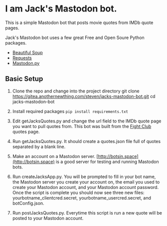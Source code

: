 # I am Jack's Mastodon bot.

This is a simple Mastodon bot that posts movie quotes from IMDb quote pages.

Jack's Mastodon bot uses a few great Free and Open Soure Python packages.
* [Beautiful Soup](https://www.crummy.com/software/BeautifulSoup/)
* [Requests](http://docs.python-requests.org/en/master/)
* [Mastodon.py](https://github.com/halcy/Mastodon.py)

## Basic Setup
1. Clone the repo and change into the project directory
    git clone https://gitea.anothernewthing.com/steven/jacks-mastodon-bot.git
    cd jacks-mastodon-bot

2. Install required packages
`pip install requirements.txt`
3. Edit getJacksQuotes.py and change the url field to the IMDb quote page you want to pull quotes from. This bot was built from the [Fight Club](http://www.imdb.com/title/tt0137523/quotes) quotes page.
4. Run getJacksQuotes.py. It should create a quotes.json file full of quotes separated by a blank line.
5. Make an account on a Mastodon server. [http://botsin.space](http://botsin.space) is a good server for testing and running Mastodon bots.
6. Run createJacksApp.py. You will be prompted to fill in your bot name, the Mastodon server you create your account on, the email you used to create your Mastodon account, and your Mastodon account password. Once the script is complete you should now see three new files: yourbotname_clientcred.secret, yourbotname_usercred.secret, and botConfig.json.
7. Run postJacksQuotes.py. Everytime this script is run a new quote will be posted to your Mastodon account.
